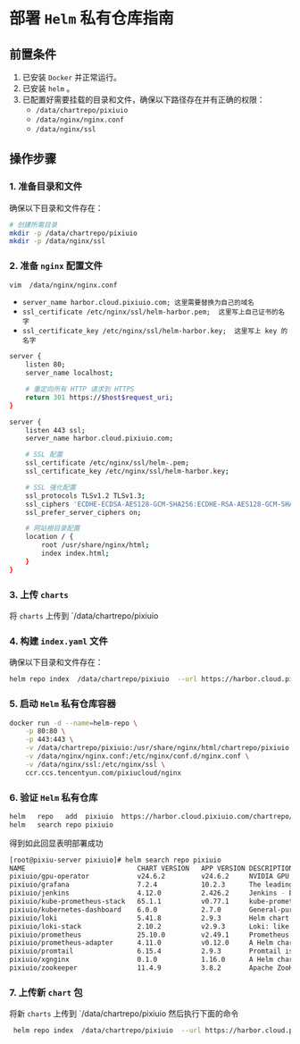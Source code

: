 # 部署 `Helm` 私有仓库指南

## 前置条件

1. 已安装 `Docker` 并正常运行。
2. 已安装 `helm` 。
3. 已配置好需要挂载的目录和文件，确保以下路径存在并有正确的权限：
   - `/data/chartrepo/pixiuio`
   - `/data/nginx/nginx.conf`
   - `/data/nginx/ssl`

## 操作步骤

### 1. 准备目录和文件

确保以下目录和文件存在：
```bash
# 创建所需目录
mkdir -p /data/chartrepo/pixiuio
mkdir -p /data/nginx/ssl
```

### 2. 准备 `nginx` 配置文件
```bash
vim  /data/nginx/nginx.conf
```

   - `server_name harbor.cloud.pixiuio.com; 这里需要替换为自己的域名`
   - `ssl_certificate /etc/nginx/ssl/helm-harbor.pem;  这里写上自己证书的名字`
   - `ssl_certificate_key /etc/nginx/ssl/helm-harbor.key;  这里写上 key 的名字`

```bash
server {
    listen 80;
    server_name localhost;

    # 重定向所有 HTTP 请求到 HTTPS
    return 301 https://$host$request_uri;
}

server {
    listen 443 ssl;
    server_name harbor.cloud.pixiuio.com;

    # SSL 配置
    ssl_certificate /etc/nginx/ssl/helm-.pem;
    ssl_certificate_key /etc/nginx/ssl/helm-harbor.key;

    # SSL 强化配置
    ssl_protocols TLSv1.2 TLSv1.3;
    ssl_ciphers 'ECDHE-ECDSA-AES128-GCM-SHA256:ECDHE-RSA-AES128-GCM-SHA256:...';
    ssl_prefer_server_ciphers on;

    # 网站根目录配置
    location / {
        root /usr/share/nginx/html;
        index index.html;
    }
}
```

### 3. 上传 `charts`

将 `charts` 上传到 `/data/chartrepo/pixiuio 


### 4. 构建 `index.yaml` 文件

确保以下目录和文件存在：
```bash
helm repo index  /data/chartrepo/pixiuio  --url https://harbor.cloud.pixiuio.com/chartrepo/pixiuio
```
### 5. 启动 `Helm` 私有仓库容器

```bash
docker run -d --name=helm-repo \
    -p 80:80 \
    -p 443:443 \
    -v /data/chartrepo/pixiuio:/usr/share/nginx/html/chartrepo/pixiuio \
    -v /data/nginx/nginx.conf:/etc/nginx/conf.d/nginx.conf \
    -v /data/nginx/ssl:/etc/nginx/ssl \
    ccr.ccs.tencentyun.com/pixiucloud/nginx

```

### 6. 验证 `Helm` 私有仓库

```bash
helm   repo   add  pixiuio  https://harbor.cloud.pixiuio.com/chartrepo/pixiuio
helm   search repo pixiuio
```

得到如此回显表明部署成功

```bash
[root@pixiu-server pixiuio]# helm search repo pixiuio
NAME                           	CHART VERSION	APP VERSION	DESCRIPTION
pixiuio/gpu-operator         	v24.6.2      	v24.6.2    	NVIDIA GPU Operator creates/configures/manages ...
pixiuio/grafana              	7.2.4        	10.2.3     	The leading tool for querying and visualizing t...
pixiuio/jenkins              	4.12.0       	2.426.2    	Jenkins - Build great things at any scale! The ...
pixiuio/kube-prometheus-stack	65.1.1       	v0.77.1    	kube-prometheus-stack collects Kubernetes manif...
pixiuio/kubernetes-dashboard 	6.0.0        	2.7.0      	General-purpose web UI for Kubernetes clusters
pixiuio/loki                 	5.41.8       	2.9.3      	Helm chart for Grafana Loki in simple, scalable...
pixiuio/loki-stack           	2.10.2       	v2.9.3     	Loki: like Prometheus, but for logs.
pixiuio/prometheus           	25.10.0      	v2.49.1    	Prometheus is a monitoring system and time seri...
pixiuio/prometheus-adapter   	4.11.0       	v0.12.0    	A Helm chart for k8s prometheus adapter
pixiuio/promtail             	6.15.4       	2.9.3      	Promtail is an agent which ships the contents o...
pixiuio/xgnginx              	0.1.0        	1.16.0     	A Helm chart for Kubernetes
pixiuio/zookeeper            	11.4.9       	3.8.2      	Apache ZooKeeper provides a reliable, centraliz...
```

### 7. 上传新 `chart` 包

将新 `charts` 上传到 `/data/chartrepo/pixiuio 
然后执行下面的命令

```bash
 helm repo index  /data/chartrepo/pixiuio  --url https://harbor.cloud.pixiuio.com/chartrepo/pixiuio
```

